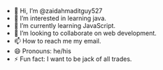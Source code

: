 - 👋 Hi, I’m @zaidahmaditguy527
- 👀 I’m interested in learning java.
- 🌱 I’m currently learning JavaScript.
- 💞️ I’m looking to collaborate on web development.
- 📫 How to reach me my email.
- 😄 Pronouns: he/his
- ⚡ Fun fact: I want to be jack of all trades.

<!---
zaidahmaditguy527/zaidahmaditguy527 is a ✨ special ✨ repository because its `README.md` (this file) appears on your GitHub profile.
You can click the Preview link to take a look at your changes.
--->
